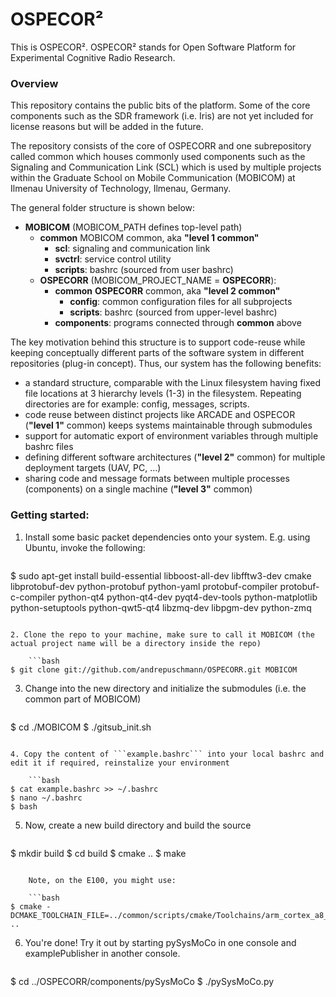 # OSPECOR²

This is OSPECOR². OSPECOR² stands for Open Software Platform for Experimental Cognitive Radio Research.

### Overview

This repository contains the public bits of the platform. Some of the core components such as the SDR framework (i.e. Iris) are not yet included for license reasons but will be added in the future.

The repository consists of the core of OSPECORR and one subrepository called common which houses commonly used components such as the Signaling and Communication Link (SCL) which is used by multiple projects within the Graduate School on Mobile Communication (MOBICOM) at Ilmenau University of Technology, Ilmenau, Germany.

The general folder structure is shown below:

* __MOBICOM__ (MOBICOM_PATH defines top-level path)
    * __common__ MOBICOM common, aka __"level 1 common"__
        * __scl__: signaling and communication link
        * __svctrl__: service control utility
        * __scripts__: bashrc (sourced from user bashrc)
    * __OSPECORR__ (MOBICOM_PROJECT_NAME = __OSPECORR__):
        * __common__ __OSPECORR__ common, aka __"level 2 common"__
            * __config__: common configuration files for all subprojects
            * __scripts__: bashrc (sourced from upper-level bashrc)
        * __components__: programs connected through __common__ above

The key motivation behind this structure is to support code-reuse while keeping conceptually different parts of the software system in different repositories (plug-in concept).
Thus, our system has the following benefits:

* a standard structure, comparable with the Linux filesystem having fixed file locations at 3 hierarchy levels (1-3) in the filesystem. Repeating directories are for example: config, messages, scripts.
* code reuse between distinct projects like ARCADE and OSPECOR (__"level 1"__ common) keeps systems maintainable through submodules
* support for automatic export of environment variables through multiple bashrc files
* defining different software architectures (__"level 2"__ common) for multiple deployment targets (UAV, PC, ...)
* sharing code and message formats between multiple processes (components) on a single machine (__"level 3"__ common)


### Getting started:

1. Install some basic packet dependencies onto your system. E.g. using Ubuntu, invoke the following:

   ```bash
$ sudo apt-get install build-essential libboost-all-dev libfftw3-dev cmake libprotobuf-dev python-protobuf python-yaml protobuf-compiler protobuf-c-compiler python-qt4 python-qt4-dev pyqt4-dev-tools python-matplotlib python-setuptools python-qwt5-qt4 libzmq-dev libpgm-dev python-zmq
```   

2. Clone the repo to your machine, make sure to call it MOBICOM (the actual project name will be a directory inside the repo)

    ```bash
$ git clone git://github.com/andrepuschmann/OSPECORR.git MOBICOM
```
3. Change into the new directory and initialize the submodules (i.e. the common part of MOBICOM)
   
    ```bash
$ cd ./MOBICOM
$ ./gitsub_init.sh
```
    
4. Copy the content of ```example.bashrc``` into your local bashrc and edit it if required, reinstalize your environment

    ```bash
$ cat example.bashrc >> ~/.bashrc
$ nano ~/.bashrc
$ bash
```

5. Now, create a new build directory and build the source

    ```bash
$ mkdir build
$ cd build
$ cmake ..
$ make
```

    Note, on the E100, you might use:

    ```bash
$ cmake -DCMAKE_TOOLCHAIN_FILE=../common/scripts/cmake/Toolchains/arm_cortex_a8_native.cmake ..
```    

6. You're done! Try it out by starting pySysMoCo in one console and examplePublisher in another console.

    ```bash
$ cd ../OSPECORR/components/pySysMoCo
$ ./pySysMoCo.py
```